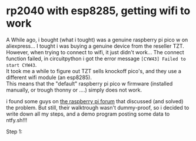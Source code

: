 # rp2040 with esp8285, getting wifi to work

A While ago, i bought (what i tought) was a genuine raspberry pi pico w on aliexpress... I tought i was buying a genuine device from the reseller TZT. However, when trying to connect to wifi, it just didn't work... The connect function failed, in circuitpython i got the error message `[CYW43] Failed to start CYW43`.  
It took me a while to figure out TZT sells knockoff pico's, and they use a different wifi module (an esp8285).  
This means that the "default" raspberry pi pico w firmware (installed manually, or trough thonny or ....) simply does not work.  

i found some guys on [the raspberry pi forum](https://forums.raspberrypi.com/viewtopic.php?t=361532) that discussed (and solved) the problem. But still, their walktrough wasn't dummy-proof, so i decided to write down all my steps, and a demo program posting some data to ntfy.sh!!!

Step 1:
